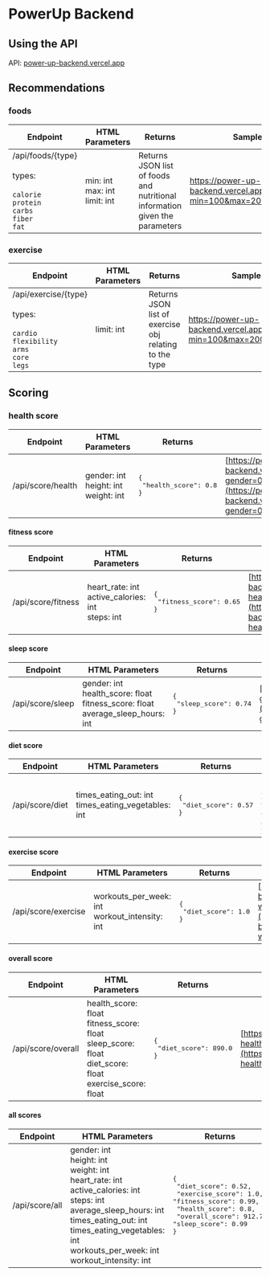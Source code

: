 # PowerUp Backend

## Using the API

API: [power-up-backend.vercel.app](power-up-backend.vercel.app)

## Recommendations

### foods
| Endpoint   | HTML Parameters | Returns | Sample Request |
|------------|-----------------|---------|----------------|
| /api/foods/{type}<br><br/>types:<br><br/>`calorie`<br/>`protein`<br/>`carbs`<br/>`fiber`<br/>`fat`| min: int<br>max: int<br>limit: int | Returns JSON list of foods and nutritional information given the parameters | https://power-up-backend.vercel.app/api/foods/calories?min=100&max=200&limit=1 |

### exercise
| Endpoint   | HTML Parameters | Returns                                                | Sample Request |
|------------|-----------------|--------------------------------------------------------|----------------|
| /api/exercise/{type}<br><br/>types:<br><br/>`cardio`<br/>`flexibility`<br/>`arms`<br/>`core`<br/>`legs` | limit: int      | Returns JSON list of exercise obj relating to the type | https://power-up-backend.vercel.app/api/foods/calories?min=100&max=200&limit=1 |

## Scoring

### health score
| Endpoint   | HTML Parameters | Returns                                               | Sample Request |
|------------|-----------------|-------------------------------------------------------|----------------|
| /api/score/health | gender: int<br/>height: int<br/>weight: int | <pre lang="json">{&#13;    "health_score": 0.8&#13;}</pre> | [https://power-up-backend.vercel.app/api/score/health?gender=0&height=180&weight=60](https://power-up-backend.vercel.app/api/score/health?gender=0&height=180&weight=60) |

#### fitness score
| Endpoint   | HTML Parameters | Returns  | Sample Request |
|------------|-----------------|----------|----------------|
| /api/score/fitness | heart_rate: int<br/>active_calories: int<br/>steps: int | <pre lang="json">{&#13;    "fitness_score": 0.65&#13;}</pre> | [https://power-up-backend.vercel.app/api/score/fitness?heart_rate=80&active_calories=100&steps=3000](https://power-up-backend.vercel.app/api/score/fitness?heart_rate=80&active_calories=100&steps=3000) |

#### sleep score
| Endpoint   | HTML Parameters | Returns | Sample Request |
|------------|-----------------|---------|----------------|
| /api/score/sleep | gender: int<br/>health_score: float<br/>fitness_score: float<br/>average_sleep_hours: int | <pre lang="json">{&#13;    "sleep_score": 0.74&#13;}</pre> | [https://power-up-backend.vercel.app/api/score/sleep?gender=0&health_score=0.8&fitness_score=0.8&average_sleep_hours=6](https://power-up-backend.vercel.app/api/score/sleep?gender=0&health_score=0.8&fitness_score=0.8&average_sleep_hours=6) |

#### diet score
| Endpoint   | HTML Parameters | Returns | Sample Request |
|------------|-----------------|---------|----------------|
| /api/score/diet | times_eating_out: int<br/>times_eating_vegetables: int | <pre lang="json">{&#13;    "diet_score": 0.57&#13;}</pre> | [https://power-up-backend.vercel.app/api/score/diet?times_eating_out=2&times_eating_vegetables=8](https://power-up-backend.vercel.app/api/score/diet?times_eating_out=2&times_eating_vegetables=8) |

#### exercise score
| Endpoint   | HTML Parameters | Returns  | Sample Request |
|------------|-----------------|----------|----------------|
| /api/score/exercise | workouts_per_week: int<br/>workout_intensity: int | <pre lang="json">{&#13;    "diet_score": 1.0&#13;}</pre> | [https://power-up-backend.vercel.app/api/score/exercise?workouts_per_week=5&workout_intensity=3](https://power-up-backend.vercel.app/api/score/exercise?workouts_per_week=5&workout_intensity=3) |

 #### overall score
| Endpoint   | HTML Parameters | Returns  | Sample Request |
|------------|-----------------|----------|----------------|
| /api/score/overall | health_score: float<br/>fitness_score: float<br/>sleep_score: float<br/>diet_score: float<br/>exercise_score: float |  <pre lang="json">{&#13;    "diet_score": 890.0&#13;}</pre> | [https://power-up-backend.vercel.app/api/score/overall?health_score=0.8&fitness_score=0.9&sleep_score=0.7&diet_score=0.85&exercise_score=0.95](https://power-up-backend.vercel.app/api/score/overall?health_score=0.8&fitness_score=0.9&sleep_score=0.7&diet_score=0.85&exercise_score=0.95) |


#### all scores
| Endpoint   | HTML Parameters | Returns  | Sample Request |
|------------|-----------------|----------|----------------|
| /api/score/all | gender: int<br/>height: int<br/>weight: int<br/>heart_rate: int<br/>active_calories: int<br/>steps: int<br/>average_sleep_hours: int<br/>times_eating_out: int<br/>times_eating_vegetables: int<br/>workouts_per_week: int<br/>workout_intensity: int | <pre lang="json">{&#13;    "diet_score": 0.52,&#13;    "exercise_score": 1.0,&#13;    "fitness_score": 0.99,&#13;    "health_score": 0.8,&#13;    "overall_score": 912.7,&#13;    "sleep_score": 0.99&#13;}</pre> | [https://power-up-backend.vercel.app/api/score/all?gender=0&height=180&weight=60&heart_rate=72&active_calories=500&steps=10000&average_sleep_hours=8&times_eating_out=2&times_eating_vegetables=5&workouts_per_week=5&workout_intensity=3](https://power-up-backend.vercel.app/api/score/all?gender=0&height=180&weight=60&heart_rate=72&active_calories=500&steps=10000&average_sleep_hours=8&times_eating_out=2&times_eating_vegetables=5&workouts_per_week=5&workout_intensity=3) |







